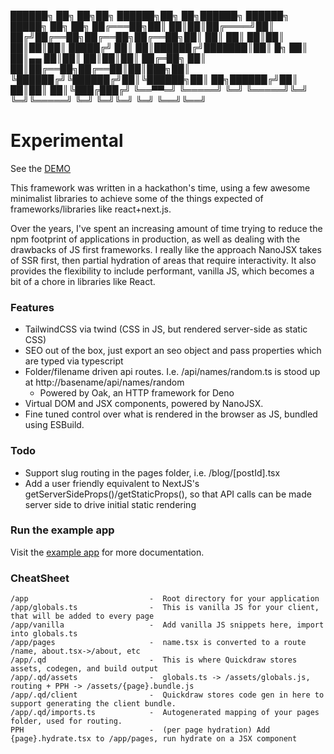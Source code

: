 ██████╗ ██╗   ██╗██╗ ██████╗██╗  ██╗██████╗ ██████╗  █████╗ ██╗    ██╗
██╔═══██╗██║   ██║██║██╔════╝██║ ██╔╝██╔══██╗██╔══██╗██╔══██╗██║    ██║
██║   ██║██║   ██║██║██║     █████╔╝ ██║  ██║██████╔╝███████║██║ █╗ ██║
██║▄▄ ██║██║   ██║██║██║     ██╔═██╗ ██║  ██║██╔══██╗██╔══██║██║███╗██║
╚██████╔╝╚██████╔╝██║╚██████╗██║  ██╗██████╔╝██║  ██║██║  ██║╚███╔███╔╝
 ╚══▀▀═╝  ╚═════╝ ╚═╝ ╚═════╝╚═╝  ╚═╝╚═════╝ ╚═╝  ╚═╝╚═╝  ╚═╝ ╚══╝╚══╝     

# Experimental

See the [DEMO](https://rodeostar-quickdraw.deno.dev)

This framework was written in a hackathon's time, using a few awesome minimalist libraries to achieve some of the things
expected of frameworks/libraries like react+next.js. 

Over the years, I've spent an increasing amount of time trying to reduce the npm footprint of applications in production, as well
as dealing with the drawbacks of JS first frameworks. I really like the approach NanoJSX takes of SSR first, then partial hydration of areas that require interactivity. It also provides the flexibility to include performant, vanilla JS, which becomes a bit of a chore in libraries like React.

### Features

- TailwindCSS via twind (CSS in JS, but rendered server-side as static CSS)
- SEO out of the box, just export an seo object and pass properties which are typed via typescript
- Folder/filename driven api routes. I.e. /api/names/random.ts is stood up at http://basename/api/names/random
  - Powered by Oak, an HTTP framework for Deno
- Virtual DOM and JSX components, powered by NanoJSX.
- Fine tuned control over what is rendered in the browser as JS, bundled using ESBuild.

### Todo

- Support slug routing in the pages folder, i.e. /blog/[postId].tsx
- Add a user friendly equivalent to NextJS's getServerSideProps()/getStaticProps(), so that API calls can be made server side to drive initial static rendering


### Run the example app

Visit the [example app](https://github.com/rodeostar/quickdraw/tree/main/example) for more documentation.

### CheatSheet


```
/app                           -  Root directory for your application
/app/globals.ts                -  This is vanilla JS for your client, that will be added to every page
/app/vanilla                   -  Add vanilla JS snippets here, import into globals.ts
/app/pages                     -  name.tsx is converted to a route /name, about.tsx->/about, etc
/app/.qd                       -  This is where Quickdraw stores assets, codegen, and build output
/app/.qd/assets                -  globals.ts -> /assets/globals.js, routing + PPH -> /assets/{page}.bundle.js
/app/.qd/client                -  Quickdraw stores code gen in here to support generating the client bundle.
/app/.qd/imports.ts            -  Autogenerated mapping of your pages folder, used for routing.
PPH                            -  (per page hydration) Add {page}.hydrate.tsx to /app/pages, run hydrate on a JSX component
```
